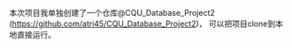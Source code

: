 本次项目我单独创建了一个仓库@CQU_Database_Project2  (https://github.com/atri45/CQU_Database_Project2)， 可以把项目clone到本地直接运行。
